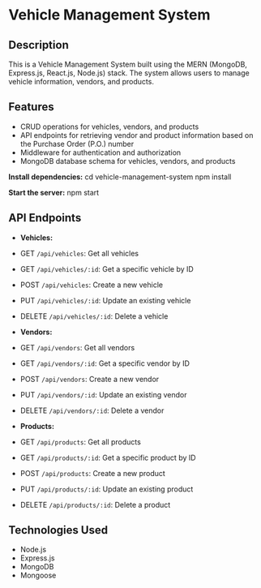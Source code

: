 # Vehicle Management System

## Description
This is a Vehicle Management System built using the MERN (MongoDB, Express.js, React.js, Node.js) stack. The system allows users to manage vehicle information, vendors, and products.

## Features
- CRUD operations for vehicles, vendors, and products
- API endpoints for retrieving vendor and product information based on the Purchase Order (P.O.) number
- Middleware for authentication and authorization
- MongoDB database schema for vehicles, vendors, and products

 **Install dependencies:**
cd vehicle-management-system
npm install

**Start the server:**
npm start

## API Endpoints
- **Vehicles:**
- GET `/api/vehicles`: Get all vehicles
- GET `/api/vehicles/:id`: Get a specific vehicle by ID
- POST `/api/vehicles`: Create a new vehicle
- PUT `/api/vehicles/:id`: Update an existing vehicle
- DELETE `/api/vehicles/:id`: Delete a vehicle

- **Vendors:**
- GET `/api/vendors`: Get all vendors
- GET `/api/vendors/:id`: Get a specific vendor by ID
- POST `/api/vendors`: Create a new vendor
- PUT `/api/vendors/:id`: Update an existing vendor
- DELETE `/api/vendors/:id`: Delete a vendor

- **Products:**
- GET `/api/products`: Get all products
- GET `/api/products/:id`: Get a specific product by ID
- POST `/api/products`: Create a new product
- PUT `/api/products/:id`: Update an existing product
- DELETE `/api/products/:id`: Delete a product

## Technologies Used
- Node.js
- Express.js
- MongoDB
- Mongoose

